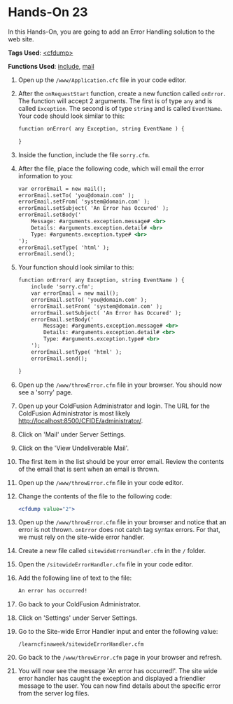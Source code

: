 # Hands-On 23

In this Hands-On, you are going to add an Error Handling solution to the web site.

**Tags Used**: [\<cfdump>](https://helpx.adobe.com/coldfusion/cfml-reference/coldfusion-tags/tags-d-e/cfdump.html)

**Functions Used**: [include](https://helpx.adobe.com/coldfusion/cfml-reference/coldfusion-tags/tags-i/cfinclude.html), [mail](https://helpx.adobe.com/coldfusion/cfml-reference/coldfusion-tags/tags-m-o/cfmail.html)

1. Open up the `/www/Application.cfc` file in your code editor.
1. After the `onRequestStart` function, create a new function called `onError`. The function will accept 2 arguments. The first is of type `any` and is called `Exception`. The second is of type `string` and is called `EventName`. Your code should look similar to this:

    ```cfml
    function onError( any Exception, string EventName ) {

    }
    ```

1. Inside the function, include the file `sorry.cfm`.
1. After the file, place the following code, which will email the error information to you:

    ```cfml
    var errorEmail = new mail();
    errorEmail.setTo( 'you@domain.com' );
    errorEmail.setFrom( 'system@domain.com' );
    errorEmail.setSubject( 'An Error has Occured' );
    errorEmail.setBody('
        Message: #arguments.exception.message# <br>
        Details: #arguments.exception.detail# <br>
        Type: #arguments.exception.type# <br>
    ');
    errorEmail.setType( 'html' );
    errorEmail.send();
    ```

1. Your function should look similar to this:

    ```cfml
    function onError( any Exception, string EventName ) {
        include 'sorry.cfm';
        var errorEmail = new mail();
        errorEmail.setTo( 'you@domain.com' );
        errorEmail.setFrom( 'system@domain.com' );
        errorEmail.setSubject( 'An Error has Occured' );
        errorEmail.setBody('
            Message: #arguments.exception.message# <br>
            Details: #arguments.exception.detail# <br>
            Type: #arguments.exception.type# <br>
        ');
        errorEmail.setType( 'html' );
        errorEmail.send();

    }
    ```

1. Open up the `/www/throwError.cfm` file in your browser. You should now see a 'sorry' page.
1. Open up your ColdFusion Administrator and login. The URL for the ColdFusion Administrator is most likely [http://localhost:8500/CFIDE/administrator/](http://localhost:8500/CFIDE/administrator/).
1. Click on 'Mail' under Server Settings.
1. Click on the 'View Undeliverable Mail'.
1. The first item in the list should be your error email. Review the contents of the email that is sent when an email is thrown.
1. Open up the `/www/throwError.cfm` file in your code editor.
1. Change the contents of the file to the following code:

    ```cfml
    <cfdump value="2">
    ```

1. Open up the `/www/throwError.cfm` file in your browser and notice that an error is not thrown. `onError` does not catch tag syntax errors. For that, we must rely on the site-wide error handler.
1. Create a new file called `sitewideErrorHandler.cfm` in the `/` folder.
1. Open the `/sitewideErrorHandler.cfm` file in your code editor.
1. Add the following line of text to the file:

    ```cfml
    An error has occurred!
    ```

1. Go back to your ColdFusion Administrator.
1. Click on 'Settings' under Server Settings.
1. Go to the Site-wide Error Handler input and enter the following value:

    ```
    /learncfinaweek/sitewideErrorHandler.cfm
    ```

1. Go back to the `/www/throwError.cfm` page in your browser and refresh.
1. You will now see the message 'An error has occurred!'. The site wide error handler has caught the exception and displayed a friendlier message to the user. You can now find details about the specific error from the server log files.
